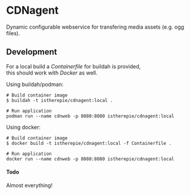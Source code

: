 # CDNagent

Dynamic configurable webservice for transfering media assets (e.g. ogg files).


## Development

For a local build a *Containerfile* for buildah is provided,  
this should work with *Docker* as well.

Using buildah/podman:

    # Build container image
    $ buildah -t istherepie/cdnagent:local . 

    # Run application
    podman run --name cdnweb -p 8080:8080 istherepie/cdnagent:local


Using docker:

    # Build container image
    $ docker build -t istherepie/cdnagent:local -f Containerfile . 

    # Run application
    docker run --name cdnweb -p 8080:8080 istherepie/cdnagent:local


#### Todo
Almost everything!